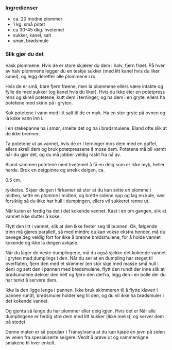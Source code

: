 
### Ingredienser
- ca. 20 modne plommer
- 1 kg. små potet
- ca 30-45 dkg. hvetemel
- sukker, kanel, salt
- smør, brødsmule

### Slik gjør du det
Vask plommene. Hvis de er store skjærer du dem i halv, fjern frøet. På hver av halv plommene legger du en teskje sukker (med litt kanel hvis du liker kanel), og legg deretter alle plommene i ro.

 Hvis de er små, bare fjern frøene, men la plommene ellers være intakte og fylle de med sukker (og kanel hvis du liker). Hvis du ikke eier en potetpress rens og skrell potetene, kutt dem i terninger, og ha dem i en gryte, ellers ha potetene med skinn på i gryten.

 Kok potetene i vann med litt salt til de er myk. Ha en stor gryte på ovnen og la koke vann inn i.

 I en stekepanne ha i smør, smelte det og ha i brødsmulene. Bland ofte slik at de ikke brenner.

 Ta potetene ut av vannet, hvis de er i terninger mos dem med en gaffel, ellers skrell dem og bruk potetpressene å mose dem. Potetene må bli varmt når du gjør det, og du må jobber veldig raskt fra nå av.

 Bland sammen potetene med hvetemel å få en deig som er ikke myk, heller harde. Bruk en deigpinne og strekk deigen, ca.

 0.5 cm.

 tykkelse. Skjær deigen i firkanter så stor at du kan sette en plomme i midten, sette en plomme i midten, og brette sidene opp og lag en kule, vær forsiktig så du ikke har hull i dumpingen, ellers vil sukkeret renne ut.

 Når kulen er ferdig ha det i det kokende vannet. Kast i en om gangen, slik at vannet ikke slutter å koke.

 Flytt den litt i vannet, slik at den ikke fester seg til bunnen. Ok, følgende trinn må gjøres parallelt, så med mindre du kan vokse ekstra hender, må du bevege deg veldig fort for ikke å brenne brødsmulene, for å holde vannet kokende og ikke la deigen avkjøle.

 Når du lager de neste dumplingene, må du også sjekke det kokende vannet i gryten med dumplings i den. Når du ser at en dumpling har steget til overflaten, fjern den med et skimmer (en stor skje med masse små hull i den) og sett den i pannen med brødsmulene, flytt den rundt der inne slik at brødsmulene dekker den helt og fjern den derfra, legg den i en bolle der du har tenkt å servere dem.

 Ikke la den ligge lenge i pannen. Ikke bruk skimmeren til å flytte kløven i pannen rundt, brødsmuler holder seg til den, og du vil ikke ha brødsmuler i det kokende vannet.

 Og gjenta så lenge du har plommer eller deig igjen. Hvis det er Når alle dumplingene er ferdig strø dem med litt sukker (ikke melis), og server dem på stedet.

 Denne maten er så populær i Transylvania at du kan kjøpe en jevn på siden av veien fra spesialiserte selgere. Verdt å prøve ut og sammenligne smakene til hver enkelt.


